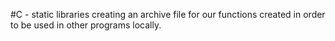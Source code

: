 #C - static libraries
creating an archive file for our functions created in order to be used in other programs locally.
